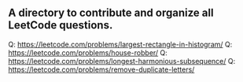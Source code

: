 ## A directory to contribute and organize all LeetCode questions.

Q: https://leetcode.com/problems/largest-rectangle-in-histogram/
Q: https://leetcode.com/problems/house-robber/
Q: https://leetcode.com/problems/longest-harmonious-subsequence/
Q: https://leetcode.com/problems/remove-duplicate-letters/

